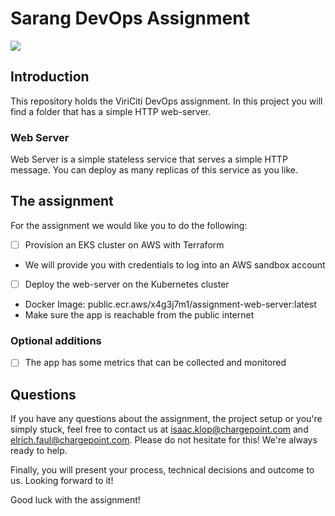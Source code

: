 # Sarang DevOps Assignment
![](http://turnoff.us/image/en/before-devops-after-devops.png)

## Introduction
This repository holds the ViriCiti DevOps assignment. In this project you will find a folder that has a simple HTTP web-server.

### Web Server
Web Server is a simple stateless service that serves a simple HTTP message. You can deploy as many replicas of this service as you like.

## The assignment
For the assignment we would like you to do the following:

- [ ]  Provision an EKS cluster on AWS with Terraform
  - We will provide you with credentials to log into an AWS sandbox account
- [ ]  Deploy the web-server on the Kubernetes cluster
  - Docker Image: public.ecr.aws/x4g3j7m1/assignment-web-server:latest
  - Make sure the app is reachable from the public internet

### Optional additions
- [ ]  The app has some metrics that can be collected and monitored

## Questions
If you have any questions about the assignment, the project setup or you're simply stuck, feel free to contact us at <a href='mailto:isaac.klop@chargepoint.com'>isaac.klop@chargepoint.com</a> and <a href='mailto:elrich.faul@chargepoint.com'>elrich.faul@chargepoint.com</a>. Please do not hesitate for this! We're always ready to help.

Finally, you will present your process, technical decisions and outcome to us. Looking forward to it!

Good luck with the assignment!
